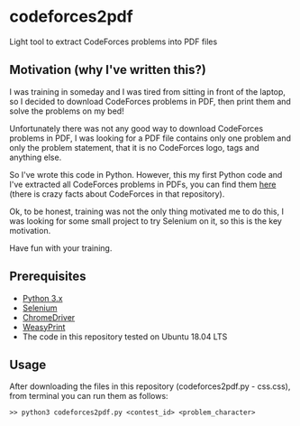 # codeforces2pdf
Light tool to extract CodeForces problems into PDF files

## Motivation (why I've written this?)
I was training in someday and I was tired from sitting in front of the laptop, so I decided to download CodeForces problems in PDF, then print them and solve the problems on my bed!

Unfortunately there was not any good way to download CodeForces problems in PDF, I was looking for a PDF file contains only one problem and only the problem statement, that it is no CodeForces logo, tags and anything else.

So I've wrote this code in Python. However, this my first Python code and I've extracted all CodeForces problems in PDFs, you can find them [here](https://github.com/AliOsm/PDF-CodeForces-Problems) (there is crazy facts about CodeForces in that repository).

Ok, to be honest, training was not the only thing motivated me to do this, I was looking for some small project to try Selenium on it, so this is the key motivation.

Have fun with your training.

## Prerequisites
- [Python 3.x](https://www.python.org/)
- [Selenium](https://www.seleniumhq.org/)
- [ChromeDriver](http://chromedriver.chromium.org/)
- [WeasyPrint](https://weasyprint.org/)
- The code in this repository tested on Ubuntu 18.04 LTS

## Usage
After downloading the files in this repository (codeforces2pdf.py - css.css), from terminal you can run them as follows:

`>> python3 codeforces2pdf.py <contest_id> <problem_character>`

